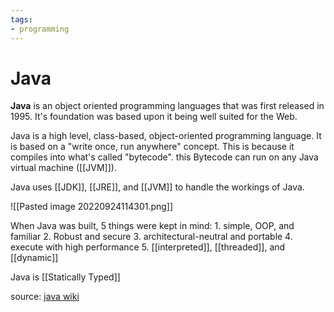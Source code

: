 ```yaml
---
tags:
- programming
---
```

# Java

**Java** is an object oriented programming languages that was first released in 1995. It's foundation was based upon it being well suited for the Web.

Java is a high level, class-based, object-oriented programming language. It is based on a "write once, run anywhere" concept. This is because it compiles into what's called "bytecode". this Bytecode can run on any Java virtual machine ([[JVM]]).


Java uses [[JDK]], [[JRE]], and [[JVM]] to handle the workings of Java.

![[Pasted image 20220924114301.png]]


When Java was built, 5 things were kept in mind:
	1. simple, OOP, and familiar
	2. Robust and secure
	3. architectural-neutral and portable
	4. execute with high performance
	5. [[interpreted]], [[threaded]], and [[dynamic]]

Java is [[Statically Typed]]


source: [java wiki](https://en.wikipedia.org/wiki/Java_(programming_language))